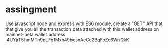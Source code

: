 # assingment
Use javascript node and express with ES6 module, create a "GET" API that that give you all the transaction data attached with this wallet address on mainnet-beta wallet address :4UYjrT5hmMTh9pLFg1Mxh49besnAeCc23qFoZc6WnQkK
